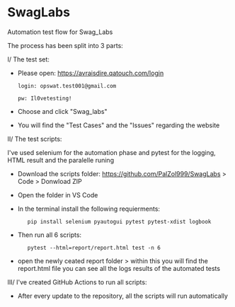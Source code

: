 # SwagLabs

Automation test flow for Swag_Labs

The process has been split into 3 parts:

I/ The test set:

- Please open:
  https://avraisdire.qatouch.com/login

      login: opswat.test001@gmail.com

      pw: Il0vetesting!

- Choose and click "Swag_labs"
- You will find the "Test Cases" and the "Issues" regarding the website

II/ The test scripts:

I've used selenium for the automation phase and pytest for the logging, HTML result and the paralelle runing

- Download the scripts folder:
  https://github.com/PalZol999/SwagLabs > Code > Donwload ZIP

- Open the folder in VS Code

- In the terminal install the following requierments:

         pip install selenium pyautogui pytest pytest-xdist logbook

- Then run all 6 scripts:

         pytest --html=report/report.html test -n 6

- open the newly ceated report folder > within this you will find the report.html file
  you can see all the logs results of the automated tests

III/ I've created GitHub Actions to run all scripts:

- After every update to the repository, all the scripts will run automatically
